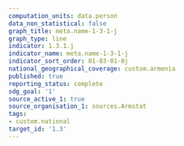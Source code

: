 ```yaml
---
computation_units: data.person
data_non_statistical: false
graph_title: meta.name-1-3-1-j
graph_type: line
indicator: 1.3.1.j
indicator_name: meta.name-1-3-1-j
indicator_sort_order: 01-03-01-0j
national_geographical_coverage: custom.armenia
published: true
reporting_status: complete
sdg_goal: '1'
source_active_1: true
source_organisation_1: sources.Armstat
tags:
- custom.national
target_id: '1.3'
---
```


